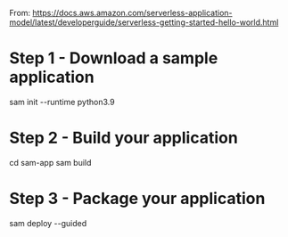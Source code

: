 From: https://docs.aws.amazon.com/serverless-application-model/latest/developerguide/serverless-getting-started-hello-world.html

# Step 1 - Download a sample application

sam init --runtime python3.9

# Step 2 - Build your application

cd sam-app
sam build

# Step 3 - Package your application

sam deploy --guided
